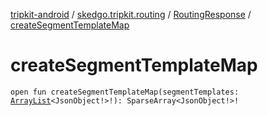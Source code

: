 [tripkit-android](../../index.md) / [skedgo.tripkit.routing](../index.md) / [RoutingResponse](index.md) / [createSegmentTemplateMap](./create-segment-template-map.md)

# createSegmentTemplateMap

`open fun createSegmentTemplateMap(segmentTemplates: `[`ArrayList`](https://docs.oracle.com/javase/7/docs/api/java/util/ArrayList.html)`<JsonObject!>!): SparseArray<JsonObject!>!`